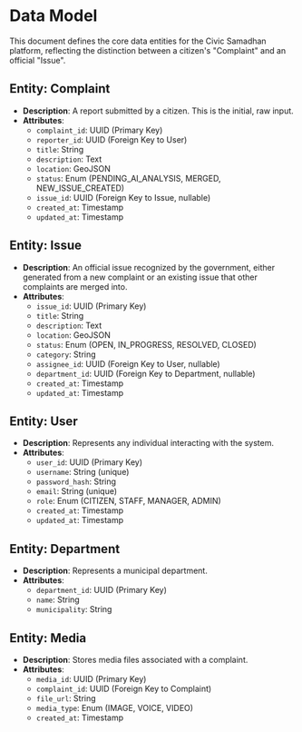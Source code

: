 # Data Model

This document defines the core data entities for the Civic Samadhan platform, reflecting the distinction between a citizen's "Complaint" and an official "Issue".

## Entity: Complaint
- **Description**: A report submitted by a citizen. This is the initial, raw input.
- **Attributes**:
    - `complaint_id`: UUID (Primary Key)
    - `reporter_id`: UUID (Foreign Key to User)
    - `title`: String
    - `description`: Text
    - `location`: GeoJSON
    - `status`: Enum (PENDING_AI_ANALYSIS, MERGED, NEW_ISSUE_CREATED)
    - `issue_id`: UUID (Foreign Key to Issue, nullable)
    - `created_at`: Timestamp
    - `updated_at`: Timestamp

## Entity: Issue
- **Description**: An official issue recognized by the government, either generated from a new complaint or an existing issue that other complaints are merged into.
- **Attributes**:
    - `issue_id`: UUID (Primary Key)
    - `title`: String
    - `description`: Text
    - `location`: GeoJSON
    - `status`: Enum (OPEN, IN_PROGRESS, RESOLVED, CLOSED)
    - `category`: String
    - `assignee_id`: UUID (Foreign Key to User, nullable)
    - `department_id`: UUID (Foreign Key to Department, nullable)
    - `created_at`: Timestamp
    - `updated_at`: Timestamp

## Entity: User
- **Description**: Represents any individual interacting with the system.
- **Attributes**:
    - `user_id`: UUID (Primary Key)
    - `username`: String (unique)
    - `password_hash`: String
    - `email`: String (unique)
    - `role`: Enum (CITIZEN, STAFF, MANAGER, ADMIN)
    - `created_at`: Timestamp
    - `updated_at`: Timestamp

## Entity: Department
- **Description**: Represents a municipal department.
- **Attributes**:
    - `department_id`: UUID (Primary Key)
    - `name`: String
    - `municipality`: String

## Entity: Media
- **Description**: Stores media files associated with a complaint.
- **Attributes**:
    - `media_id`: UUID (Primary Key)
    - `complaint_id`: UUID (Foreign Key to Complaint)
    - `file_url`: String
    - `media_type`: Enum (IMAGE, VOICE, VIDEO)
    - `created_at`: Timestamp